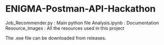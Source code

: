 # ENIGMA-Postman-API-Hackathon

Job_Recommender.py : Main python file
Analysis.ipynb : Documentation
Resource_Images : All the resources used in this project

The .exe file can be downloaded from releases.
